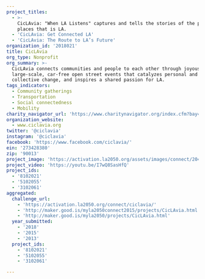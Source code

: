 ```yaml
---
project_titles:
  - >-
    CicLAvia: "When LA Listens" captures and tells the stories of the people and
    places that is LA.
  - 'CicLAvia: Get Connected LA'
  - 'CicLAvia: The Route to LA’s Future'
organization_id: '2018021'
title: CicLAvia
org_type: Nonprofit
org_summary: >-
  CicLAvia connects communities and people to each other through joyous,
  large-scale, car-free open street events that catalyzes personal and
  collective change, and inspires a shared passion for LA.
tags_indicators:
  - Community gatherings
  - Transportation
  - Social connectedness
  - Mobility
charity_navigator_url: 'https://www.charitynavigator.org/index.cfm?bay=search.profile&ein=273428380'
organization_website:
  - www.ciclavia.org
twitter: '@ciclavia'
instagram: '@ciclavia'
facebook: 'https://www.facebook.com/ciclavia/'
ein: '273428380'
zip: '90013'
project_image: 'https://activation.la2050.org/assets/images/connect/2048-wide/ciclavia.jpg'
project_video: 'https://youtu.be/I7wQ8SasHfQ'
project_ids:
  - '8102021'
  - '5102055'
  - '3102061'
aggregated:
  challenge_url:
    - 'https://activation.la2050.org/connect/ciclavia/'
    - 'http://maker.good.is/myla2050connect2015/projects/CicLAvia.html'
    - 'http://maker.good.is/myla2050/projects/CicLAvia.html'
  year_submitted:
    - '2018'
    - '2015'
    - '2013'
  project_ids:
    - '8102021'
    - '5102055'
    - '3102061'

---
```

